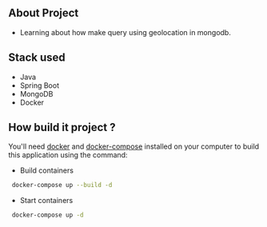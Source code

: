 ## About Project

- Learning about how make query using geolocation in mongodb.

## Stack used
- Java
- Spring Boot
- MongoDB
- Docker

## How build it project ?

You'll need [docker](https://www.docker.com) and [docker-compose](https://docs.docker.com/compose/) installed on your computer to build this application using the command:

- Build containers
```bash
 docker-compose up --build -d
```

- Start containers
```bash
 docker-compose up -d
```
